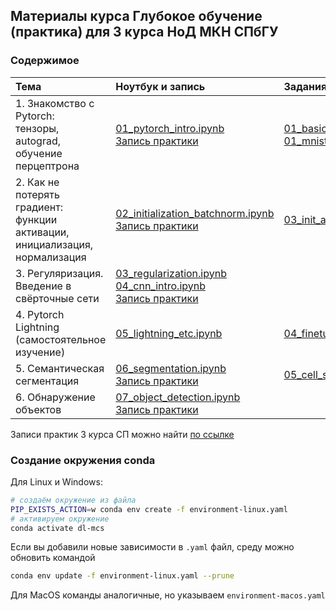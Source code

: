## Материалы курса Глубокое обучение (практика) для 3 курса НоД МКН СПбГУ

### Содержимое
| Тема              | Ноутбук и запись | Задания |
| :---------------- | :------ | :---- |
| 1. Знакомство с Pytorch: <br> тензоры, autograd, обучение перцептрона | [01_pytorch_intro.ipynb](workshops/01_pytorch_intro.ipynb) <br> [Запись практики](https://disk.yandex.ru/i/la2EklKdychyEA)  | [01_basics.ipynb](assignments/01_basics.ipynb) <br> [01_mnist.ipynb](assignments/01_mnist.ipynb) |
| 2. Как не потерять градиент: <br> функции активации, инициализация, нормализация | [02_initialization_batchnorm.ipynb](workshops/02_initialization_batchnorm.ipynb) <br> [Запись практики](https://disk.yandex.ru/i/xkfF5dY5UvaDlg)| [03_init_act_norm_optim.ipynb](assignments/03_init_act_norm_optim.ipynb)|
| 3. Регуляризация. <br> Введение в свёрточные сети | [03_regularization.ipynb](workshops/03_regularization.ipynb) <br> [04_cnn_intro.ipynb](workshops/04_cnn_intro.ipynb) <br> [Запись практики](https://disk.yandex.ru/i/lXRfl467B1J8Ug)| |
| 4. Pytorch Lightning <br> (самостоятельное изучение) | [05_lightning_etc.ipynb](workshops/05_lightning_etc.ipynb) | [04_finetuning_augmentation.ipynb](assignments/04_finetuning_augmentation.ipynb)|
| 5. Семантическая сегментация | [06_segmentation.ipynb](workshops/06_segmentation.ipynb) <br> [Запись практики](https://disk.yandex.ru/i/uEJGaAHgcHzTIg) | [05_cell_segmentation.ipynb](assignments/05_cell_segmentation.ipynb) |
| 6. Обнаружение объектов | [07_object_detection.ipynb](workshops/07_object_detection.ipynb) <br> [Запись практики](https://disk.yandex.ru/i/7QEID5-6F7TwxQ) | |

Записи практик 3 курса СП можно найти [по ссылке](https://disk.yandex.ru/d/EG-JuOGOdiyYmw)

### Создание окружения conda

Для Linux и Windows:

```bash
# создаём окружение из файла
PIP_EXISTS_ACTION=w conda env create -f environment-linux.yaml
# активируем окружение
conda activate dl-mcs
```

Если вы добавили новые зависимости в `.yaml` файл, среду можно обновить командой
```bash
conda env update -f environment-linux.yaml --prune
```

Для MacOS команды аналогичные, но указываем `environment-macos.yaml`
